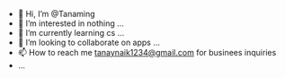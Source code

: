 - 👋 Hi, I’m @Tanaming
- 👀 I’m interested in nothing  ...
- 🌱 I’m currently learning cs  ...
- 💞️ I’m looking to collaborate on apps  ...
- 📫 How to reach me tanaynaik1234@gmail.com for businees inquiries
- ...

<!---
Tanaming/Tanaming is a ✨ special ✨ repository because its `README.md` (this file) appears on your GitHub profile.
You can click the Preview link to take a look at your changes.
--->
